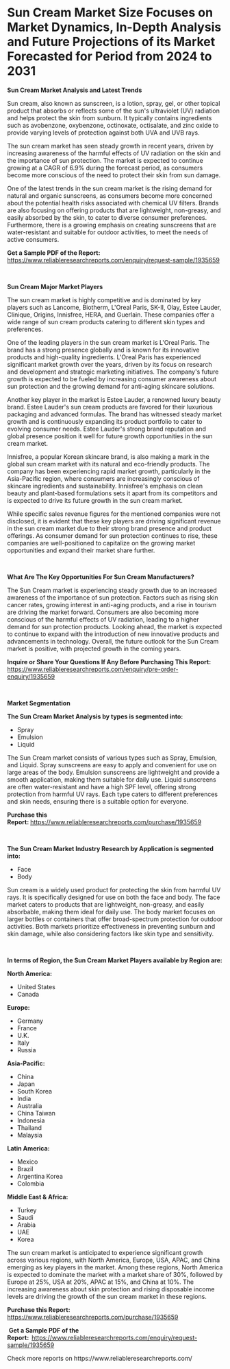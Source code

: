 <p><h1>Sun Cream Market Size Focuses on Market Dynamics, In-Depth Analysis and Future Projections of its Market Forecasted for Period from 2024 to 2031</h1></p><p><strong>Sun Cream Market Analysis and Latest Trends</strong></p>
<p><p>Sun cream, also known as sunscreen, is a lotion, spray, gel, or other topical product that absorbs or reflects some of the sun's ultraviolet (UV) radiation and helps protect the skin from sunburn. It typically contains ingredients such as avobenzone, oxybenzone, octinoxate, octisalate, and zinc oxide to provide varying levels of protection against both UVA and UVB rays.</p><p>The sun cream market has seen steady growth in recent years, driven by increasing awareness of the harmful effects of UV radiation on the skin and the importance of sun protection. The market is expected to continue growing at a CAGR of 6.9% during the forecast period, as consumers become more conscious of the need to protect their skin from sun damage.</p><p>One of the latest trends in the sun cream market is the rising demand for natural and organic sunscreens, as consumers become more concerned about the potential health risks associated with chemical UV filters. Brands are also focusing on offering products that are lightweight, non-greasy, and easily absorbed by the skin, to cater to diverse consumer preferences. Furthermore, there is a growing emphasis on creating sunscreens that are water-resistant and suitable for outdoor activities, to meet the needs of active consumers.</p></p>
<p><strong>Get a Sample PDF of the Report:&nbsp;</strong> <a href="https://www.reliableresearchreports.com/enquiry/request-sample/1935659">https://www.reliableresearchreports.com/enquiry/request-sample/1935659</a></p>
<p>&nbsp;</p>
<p><strong>Sun Cream Major Market Players</strong></p>
<p><p>The sun cream market is highly competitive and is dominated by key players such as Lancome, Biotherm, L'Oreal Paris, SK-II, Olay, Estee Lauder, Clinique, Origins, Innisfree, HERA, and Guerlain. These companies offer a wide range of sun cream products catering to different skin types and preferences.</p><p>One of the leading players in the sun cream market is L'Oreal Paris. The brand has a strong presence globally and is known for its innovative products and high-quality ingredients. L'Oreal Paris has experienced significant market growth over the years, driven by its focus on research and development and strategic marketing initiatives. The company's future growth is expected to be fueled by increasing consumer awareness about sun protection and the growing demand for anti-aging skincare solutions.</p><p>Another key player in the market is Estee Lauder, a renowned luxury beauty brand. Estee Lauder's sun cream products are favored for their luxurious packaging and advanced formulas. The brand has witnessed steady market growth and is continuously expanding its product portfolio to cater to evolving consumer needs. Estee Lauder's strong brand reputation and global presence position it well for future growth opportunities in the sun cream market.</p><p>Innisfree, a popular Korean skincare brand, is also making a mark in the global sun cream market with its natural and eco-friendly products. The company has been experiencing rapid market growth, particularly in the Asia-Pacific region, where consumers are increasingly conscious of skincare ingredients and sustainability. Innisfree's emphasis on clean beauty and plant-based formulations sets it apart from its competitors and is expected to drive its future growth in the sun cream market.</p><p>While specific sales revenue figures for the mentioned companies were not disclosed, it is evident that these key players are driving significant revenue in the sun cream market due to their strong brand presence and product offerings. As consumer demand for sun protection continues to rise, these companies are well-positioned to capitalize on the growing market opportunities and expand their market share further.</p></p>
<p>&nbsp;</p>
<p><strong>What Are The Key Opportunities For Sun Cream Manufacturers?</strong></p>
<p><p>The Sun Cream market is experiencing steady growth due to an increased awareness of the importance of sun protection. Factors such as rising skin cancer rates, growing interest in anti-aging products, and a rise in tourism are driving the market forward. Consumers are also becoming more conscious of the harmful effects of UV radiation, leading to a higher demand for sun protection products. Looking ahead, the market is expected to continue to expand with the introduction of new innovative products and advancements in technology. Overall, the future outlook for the Sun Cream market is positive, with projected growth in the coming years.</p></p>
<p><strong>Inquire or Share Your Questions If Any Before Purchasing This Report:</strong> <a href="https://www.reliableresearchreports.com/enquiry/pre-order-enquiry/1935659">https://www.reliableresearchreports.com/enquiry/pre-order-enquiry/1935659</a></p>
<p>&nbsp;</p>
<p><strong>Market Segmentation</strong></p>
<p><strong>The Sun Cream Market Analysis by types is segmented into:</strong></p>
<p><ul><li>Spray</li><li>Emulsion</li><li>Liquid</li></ul></p>
<p><p>The Sun Cream market consists of various types such as Spray, Emulsion, and Liquid. Spray sunscreens are easy to apply and convenient for use on large areas of the body. Emulsion sunscreens are lightweight and provide a smooth application, making them suitable for daily use. Liquid sunscreens are often water-resistant and have a high SPF level, offering strong protection from harmful UV rays. Each type caters to different preferences and skin needs, ensuring there is a suitable option for everyone.</p></p>
<p><strong>Purchase this Report:&nbsp;</strong><a href="https://www.reliableresearchreports.com/purchase/1935659">https://www.reliableresearchreports.com/purchase/1935659</a></p>
<p>&nbsp;</p>
<p><strong>The Sun Cream Market Industry Research by Application is segmented into:</strong></p>
<p><ul><li>Face</li><li>Body</li></ul></p>
<p><p>Sun cream is a widely used product for protecting the skin from harmful UV rays. It is specifically designed for use on both the face and body. The face market caters to products that are lightweight, non-greasy, and easily absorbable, making them ideal for daily use. The body market focuses on larger bottles or containers that offer broad-spectrum protection for outdoor activities. Both markets prioritize effectiveness in preventing sunburn and skin damage, while also considering factors like skin type and sensitivity.</p></p>
<p>&nbsp;</p>
<p><strong>In terms of Region, the Sun Cream Market Players available by Region are:</strong></p>
<p>
    <p> <strong> North America: </strong>
        <ul>
            <li>United States</li>
            <li>Canada</li>
        </ul>
        </p> 
    <p> <strong> Europe: </strong>
        <ul>
            <li>Germany</li>
            <li>France</li>
            <li>U.K.</li>
            <li>Italy</li>
            <li>Russia</li>
        </ul>
        </p> 
    <p> <strong> Asia-Pacific: </strong>
        <ul>
            <li>China</li>
            <li>Japan</li>
            <li>South Korea</li>
            <li>India</li>
            <li>Australia</li>
            <li>China Taiwan</li>
            <li>Indonesia</li>
            <li>Thailand</li>
            <li>Malaysia</li>
        </ul>
        </p> 
    <p> <strong> Latin America: </strong>
        <ul>
            <li>Mexico</li>
            <li>Brazil</li>
            <li>Argentina Korea</li>
            <li>Colombia</li>
        </ul>
        </p> 
    <p> <strong> Middle East & Africa: </strong>
        <ul>
            <li>Turkey</li>
            <li>Saudi</li>
            <li>Arabia</li>
            <li>UAE</li>
            <li>Korea</li>
        </ul>
    </p>
    </p>
<p><p>The sun cream market is anticipated to experience significant growth across various regions, with North America, Europe, USA, APAC, and China emerging as key players in the market. Among these regions, North America is expected to dominate the market with a market share of 30%, followed by Europe at 25%, USA at 20%, APAC at 15%, and China at 10%. The increasing awareness about skin protection and rising disposable income levels are driving the growth of the sun cream market in these regions.</p></p>
<p><strong>Purchase this Report: </strong><a href="https://www.reliableresearchreports.com/purchase/1935659">https://www.reliableresearchreports.com/purchase/1935659</a></p>
<p>&nbsp;<strong>Get a Sample PDF of the Report:&nbsp;&nbsp;</strong><a href="https://www.reliableresearchreports.com/enquiry/request-sample/1935659">https://www.reliableresearchreports.com/enquiry/request-sample/1935659</a></p>
<p><strong></strong></p>
<p>Check more reports on https://www.reliableresearchreports.com/</p>